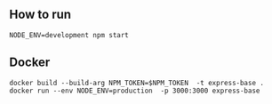 ## How to run 
```
NODE_ENV=development npm start
```

## Docker
```
docker build --build-arg NPM_TOKEN=$NPM_TOKEN  -t express-base .
docker run --env NODE_ENV=production  -p 3000:3000 express-base
```